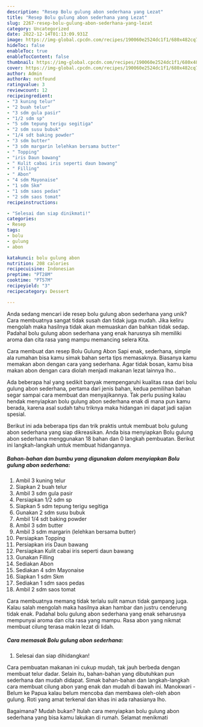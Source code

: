 ```yaml
---
description: "Resep Bolu gulung abon sederhana yang Lezat"
title: "Resep Bolu gulung abon sederhana yang Lezat"
slug: 2267-resep-bolu-gulung-abon-sederhana-yang-lezat
category: Uncategorized
date: 2022-12-14T01:13:09.931Z
image: https://img-global.cpcdn.com/recipes/190060e2524dc1f1/680x482cq70/bolu-gulung-abon-sederhana-foto-resep-utama.jpg
hideToc: false
enableToc: true
enableTocContent: false
thumbnail: https://img-global.cpcdn.com/recipes/190060e2524dc1f1/680x482cq70/bolu-gulung-abon-sederhana-foto-resep-utama.jpg
cover: https://img-global.cpcdn.com/recipes/190060e2524dc1f1/680x482cq70/bolu-gulung-abon-sederhana-foto-resep-utama.jpg
author: Admin
authorAv: notfound
ratingvalue: 3
reviewcount: 12
recipeingredient:
- "3 kuning telur"
- "2 buah telur"
- "3 sdm gula pasir"
- "1/2 sdm sp"
- "5 sdm tepung terigu segitiga"
- "2 sdm susu bubuk"
- "1/4 sdt baking powder"
- "3 sdm butter"
- "3 sdm margarin lelehkan bersama butter"
- " Topping"
- "iris Daun bawang"
- " Kulit cabai iris seperti daun bawang"
- " Filling"
- " Abon"
- "4 sdm Mayonaise"
- "1 sdm Skm"
- "1 sdm saos pedas"
- "2 sdm saos tomat"
recipeinstructions:

- "Selesai dan siap dinikmati!"
categories:
- Resep
tags:
- bolu
- gulung
- abon

katakunci: bolu gulung abon 
nutrition: 208 calories
recipecuisine: Indonesian
preptime: "PT28M"
cooktime: "PT57M"
recipeyield: "3"
recipecategory: Dessert

---
```





Anda sedang mencari ide resep bolu gulung abon sederhana yang unik? Cara membuatnya sangat tidak susah dan tidak juga mudah. Jika keliru mengolah maka hasilnya tidak akan memuaskan dan bahkan tidak sedap. Padahal bolu gulung abon sederhana yang enak harusnya sih memiliki aroma dan cita rasa yang mampu memancing selera Kita.





Cara membuat dan resep Bolu Gulung Abon Sapi enak, sederhana, simple ala rumahan bisa kamu simak bahan serta tips memasaknya. Biasanya kamu memakan abon dengan cara yang sederhana. Agar tidak bosan, kamu bisa makan abon dengan cara diolah menjadi makanan lezat lainnya lho..

Ada beberapa hal yang sedikit banyak mempengaruhi kualitas rasa dari bolu gulung abon sederhana, pertama dari jenis bahan, kedua pemilihan bahan segar sampai cara membuat dan menyajikannya. Tak perlu pusing kalau hendak menyiapkan bolu gulung abon sederhana enak di mana pun kamu berada, karena asal sudah tahu triknya maka hidangan ini dapat jadi sajian spesial.






Berikut ini ada beberapa tips dan trik praktis untuk membuat bolu gulung abon sederhana yang siap dikreasikan. Anda bisa menyiapkan Bolu gulung abon sederhana menggunakan 18 bahan dan 0 langkah pembuatan. Berikut ini langkah-langkah untuk membuat hidangannya.

<!--inarticleads1-->

##### Bahan-bahan dan bumbu yang digunakan dalam menyiapkan Bolu gulung abon sederhana:

1. Ambil 3 kuning telur
1. Siapkan 2 buah telur
1. Ambil 3 sdm gula pasir
1. Persiapkan 1/2 sdm sp
1. Siapkan 5 sdm tepung terigu segitiga
1. Gunakan 2 sdm susu bubuk
1. Ambil 1/4 sdt baking powder
1. Ambil 3 sdm butter
1. Ambil 3 sdm margarin (lelehkan bersama butter)
1. Persiapkan  Topping
1. Persiapkan iris Daun bawang
1. Persiapkan  Kulit cabai iris seperti daun bawang
1. Gunakan  Filling
1. Sediakan  Abon
1. Sediakan 4 sdm Mayonaise
1. Siapkan 1 sdm Skm
1. Sediakan 1 sdm saos pedas
1. Ambil 2 sdm saos tomat


Cara membuatnya memang tidak terlalu sulit namun tidak gampang juga. Kalau salah mengolah maka hasilnya akan hambar dan justru cenderung tidak enak. Padahal bolu gulung abon sederhana yang enak seharusnya mempunyai aroma dan cita rasa yang mampu. Rasa abon yang nikmat membuat cilung terasa makin lezat di lidah. 

<!--inarticleads2-->

##### Cara memasak Bolu gulung abon sederhana:


1. Selesai dan siap dihidangkan!

Cara pembuatan makanan ini cukup mudah, tak jauh berbeda dengan membuat telur dadar. Selain itu, bahan-bahan yang dibutuhkan pun sederhana dan mudah didapat. Simak bahan-bahan dan langkah-langkah cara membuat cilung abon yang enak dan mudah di bawah ini. Manokwari - Belum ke Papua kalau belum mencoba dan membawa oleh-oleh abon gulung. Roti yang amat terkenal dan khas ini ada rahasianya lho. 

Bagaimana? Mudah bukan? Itulah cara menyiapkan bolu gulung abon sederhana yang bisa kamu lakukan di rumah. Selamat menikmati
